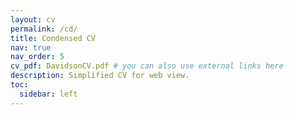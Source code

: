 ```yaml
---
layout: cv
permalink: /cd/
title: Condensed CV
nav: true
nav_order: 5
cv_pdf: DavidsonCV.pdf # you can also use external links here
description: Simplified CV for web view.
toc:
  sidebar: left
---
```

